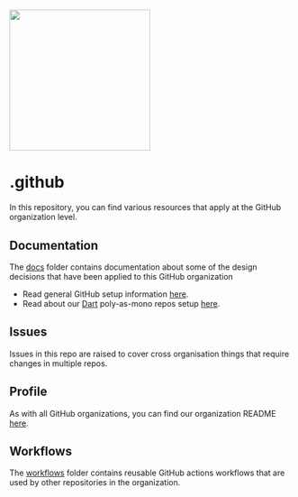 <h1><img width=250px src="https://atsign.dev/assets/img/atPlatform_logo_gray.svg?sanitize=true"></h1>

# .github

In this repository, you can find various resources that apply at the GitHub
organization level.

## Documentation

The [docs](docs/) folder contains documentation about some of the design
decisions that have been applied to this GitHub organization

- Read general GitHub setup information [here](docs/atGitHub.md).
- Read about our [Dart](https://dart.dev/) poly-as-mono repos setup
[here](docs/at_mono.md).

## Issues

Issues in this repo are raised to cover cross organisation things that
require changes in multiple repos.

## Profile

As with all GitHub organizations, you can find our organization README
[here](profile/README.md).

## Workflows

The [workflows](.github/workflows/) folder contains reusable GitHub actions
workflows that are used by other repositories in the organization.
